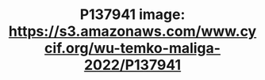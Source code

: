 ---
title: "P137941
image: https://s3.amazonaws.com/www.cycif.org/wu-temko-maliga-2022/P137941"
layout: osd-exhibit
paper: config-wu-temko-maliga-2022
figure: P137941
---